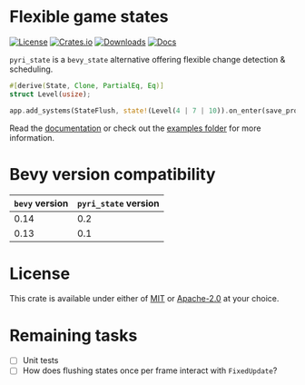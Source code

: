 # Flexible game states

[![License](https://img.shields.io/badge/license-MIT%2FApache-blue.svg)](https://github.com/benfrankel/pyri_state)
[![Crates.io](https://img.shields.io/crates/v/pyri_state.svg)](https://crates.io/crates/pyri_state)
[![Downloads](https://img.shields.io/crates/d/pyri_state.svg)](https://crates.io/crates/pyri_state)
[![Docs](https://docs.rs/pyri_state/badge.svg)](https://docs.rs/pyri_state/latest/pyri_state/)

`pyri_state` is a `bevy_state` alternative offering flexible change detection & scheduling.

```rust
#[derive(State, Clone, PartialEq, Eq)]
struct Level(usize);

app.add_systems(StateFlush, state!(Level(4 | 7 | 10)).on_enter(save_progress));
```

Read the [documentation](https://docs.rs/pyri_state/latest/pyri_state) or check out the [examples folder](/examples/) for more information.

# Bevy version compatibility

| `bevy` version | `pyri_state` version |
| -------------- | -------------------- |
| 0.14           | 0.2                  |
| 0.13           | 0.1                  |

# License

This crate is available under either of [MIT](LICENSE-MIT) or [Apache-2.0](LICENSE-Apache-2.0) at your choice.

# Remaining tasks

- [ ] Unit tests
- [ ] How does flushing states once per frame interact with `FixedUpdate`?
